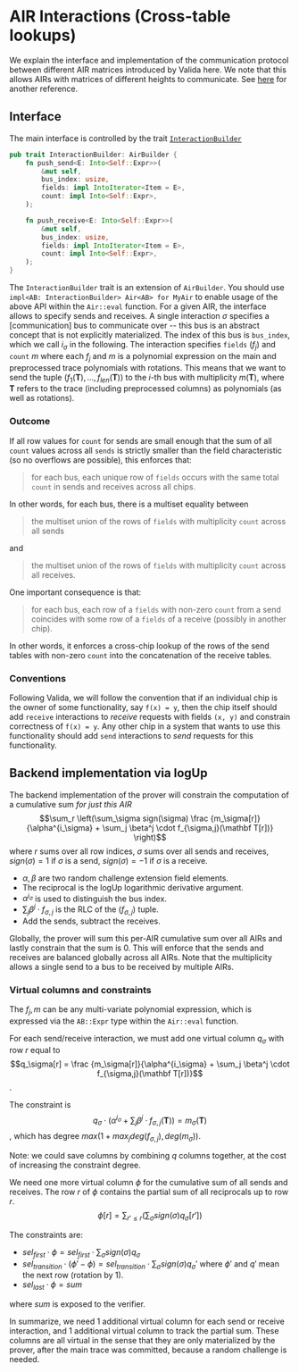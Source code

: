# AIR Interactions (Cross-table lookups)

We explain the interface and implementation of the communication protocol between different AIR matrices introduced by Valida here. We note that this allows AIRs with matrices of
different heights to communicate. See [here](https://hackmd.io/@shuklaayush/rJHhuWGfR) for another reference.

## Interface

The main interface is controlled by the trait [`InteractionBuilder`](./mod.rs)

```rust
pub trait InteractionBuilder: AirBuilder {
    fn push_send<E: Into<Self::Expr>>(
        &mut self,
        bus_index: usize,
        fields: impl IntoIterator<Item = E>,
        count: impl Into<Self::Expr>,
    );

    fn push_receive<E: Into<Self::Expr>>(
        &mut self,
        bus_index: usize,
        fields: impl IntoIterator<Item = E>,
        count: impl Into<Self::Expr>,
    );
}
```

The `InteractionBuilder` trait is an extension of `AirBuilder`. You should use `impl<AB: InteractionBuilder> Air<AB> for MyAir` to enable usage of the above API within the `Air::eval` function.
For a given AIR, the interface allows to specify sends and receives. A single interaction $\sigma$ specifies a [communication] bus
to communicate over -- this bus is an abstract concept that is not explicitly materialized.
The index of this bus is `bus_index`, which we call $i_\sigma$ in the following.
The interaction specifies `fields` $(f_j)$ and `count` $m$ where each $f_j$ and $m$ is a polynomial expression
on the main and preprocessed trace polynomials with rotations. This means that we want to send the tuple
$(f_1(\mathbf T),\dotsc,f_{len}(\mathbf T))$ to the $i$-th bus with multiplicity $m(\mathbf T)$, where $\mathbf T$
refers to the trace (including preprocessed columns) as polynomials (as well as rotations).

### Outcome

If all row values for `count` for sends are small enough that the sum of all `count` values across all `sends` is strictly smaller than the field characteristic (so no overflows are possible), this enforces that:

> for each bus, each unique row of `fields` occurs with the same total `count` in sends and receives across all chips.

In other words, for each bus, there is a multiset equality between

> the multiset union of the rows of `fields` with multiplicity `count` across all sends

and

> the multiset union of the rows of `fields` with multiplicity `count` across all receives.

One important consequence is that:

> for each bus, each row of a `fields` with non-zero `count` from a send coincides with some row of a `fields` of a receive (possibly in another chip).

In other words, it enforces a cross-chip lookup of the rows of the send tables with non-zero `count` into the concatenation of the receive tables.

### Conventions

Following Valida, we will follow the convention that if an individual chip is the owner of some functionality, say `f(x) = y`, then the chip itself should add `receive`
interactions to _receive_ requests with fields `(x, y)` and constrain correctness of `f(x) = y`. Any other chip in a system that wants to use this functionality should
add `send` interactions to _send_ requests for this functionality.

## Backend implementation via logUp

The backend implementation of the prover will constrain the computation of a cumulative sum
_for just this AIR_
$$\sum_r \left(\sum_\sigma sign(\sigma) \frac {m_\sigma[r]}{\alpha^{i_\sigma} + \sum_j \beta^j \cdot f_{\sigma,j}(\mathbf T[r])} \right)$$
where $r$ sums over all row indices, $\sigma$ sums over all sends and receives, $sign(\sigma) = 1$ if $\sigma$ is a send, $sign(\sigma) = -1$ if $\sigma$ is a receive.

- $\alpha,\beta$ are two random challenge extension field elements.
- The reciprocal is the logUp logarithmic derivative argument.
- $\alpha^{i_\sigma}$ is used to distinguish the bus index.
- $\sum_j \beta^j \cdot f_{\sigma,j}$ is the RLC of the $(f_{\sigma,j})$ tuple.
- Add the sends, subtract the receives.

Globally, the prover will sum this per-AIR cumulative sum over all AIRs and lastly constrain that the sum is $0$. This will enforce that the sends and receives are balanced globally across all AIRs. Note that the multiplicity allows a single send to a bus to be received by multiple AIRs.

### Virtual columns and constraints

The $f_j, m$ can be any multi-variate polynomial expression, which is expressed via the `AB::Expr` type within the `Air::eval` function.

For each send/receive interaction, we must add one virtual column $q_\sigma$ with row $r$ equal to
$$q_\sigma[r] = \frac {m_\sigma[r]}{\alpha^{i_\sigma} + \sum_j \beta^j \cdot f_{\sigma,j}(\mathbf T[r])}$$.

The constraint is
$$q_\sigma \cdot \left(\alpha^{i_\sigma} + \sum_j \beta^j \cdot f_{\sigma,j}(\mathbf T) \right) = m_\sigma(\mathbf T)$$,
which has degree $max(1 + max_j deg(f_{\sigma,j}), deg(m_\sigma))$.

Note: we could save columns by combining $q$ columns together, at the cost of increasing the constraint degree.

We need one more virtual column $\phi$ for the cumulative sum of all sends and receives. The row $r$ of $\phi$ contains the partial sum of all reciprocals up to row $r$.
$$\phi[r] = \sum_{r' \leq r} \left(\sum_\sigma sign(\sigma) q_\sigma[r']\right)$$

The constraints are:

- $sel_{first} \cdot \phi = sel_{first} \cdot \sum_\sigma sign(\sigma) q_\sigma$
- $sel_{transition} \cdot (\phi' - \phi) = sel_{transition} \cdot \sum_\sigma sign(\sigma) q_\sigma'$ where $\phi'$ and $q'$ mean the next row (rotation by $1$).
- $sel_{last} \cdot \phi = sum$

where $sum$ is exposed to the verifier.

In summarize, we need 1 additional virtual column for each send or receive interaction, and 1 additional virtual column to track the partial sum. These columns are all virtual in the sense that they are only materialized by the prover, after the main trace was committed, because a random challenge is needed.
